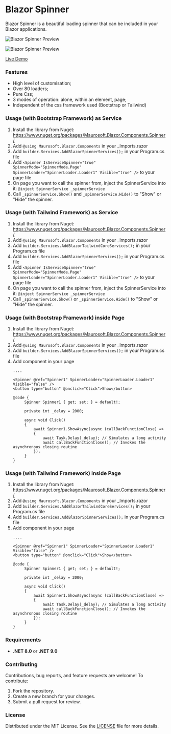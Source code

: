 # Blazor Spinner

Blazor Spinner is a beautiful loading spinner that can be included in your Blazor applications.

![Blazor Spinner Preview](https://camo.githubusercontent.com/c96e5192f3a99924fdff04b388f140b7234dbde38d71d28a7577a235c4a0e512/68747470733a2f2f7331312e67696679752e636f6d2f696d616765732f537965374c2e676966)

![Blazor Spinner Preview](https://camo.githubusercontent.com/5db643536721a0e8bc63992e6e0dfaf2950c8cffb0caa93bcbf98d1253630bf0/68747470733a2f2f7331312e67696679752e636f6d2f696d616765732f53796537442e676966)

[Live Demo](https://demoblazorspinnertailwind-eqcza4a6gve7dscx.italynorth-01.azurewebsites.net/)

### Features

- High level of customisation;
- Over 80 loaders;
- Pure Css;
- 3 modes of operation: alone, within an element, page;
- Independent of the css framework used (Bootstrap or Tailwind)

### Usage (with Bootstrap Framework) as Service

1. Install the library from Nuget: https://www.nuget.org/packages/Maurosoft.Blazor.Components.Spinner/
2. Add ```@using Maurosoft.Blazor.Components``` in your _Imports.razor
3. Add ```builder.Services.AddBlazorSpinnerServices();``` in your Program.cs file
4. Add ```<Spinner IsServiceSpinner="true" SpinnerMode="SpinnerMode.Page" SpinnerLoader="SpinnerLoader.Loader1" Visible="true" />``` to your page file
5. On page you want to call the spinner from, inject the SpinnerService into it: ```@inject SpinnerService _spinnerService```
6. Call ```_spinnerService.Show()``` and ```_spinnerService.Hide()``` to "Show" or "Hide" the spinner.

### Usage (with Tailwind Framework) as Service

1. Install the library from Nuget: https://www.nuget.org/packages/Maurosoft.Blazor.Components.Spinner/
2. Add ```@using Maurosoft.Blazor.Components``` in your _Imports.razor
3. Add ```builder.Services.AddBlazorTailwindCoreServices();``` in your Program.cs file
4. Add ```builder.Services.AddBlazorSpinnerServices();``` in your Program.cs file
4. Add ```<Spinner IsServiceSpinner="true" SpinnerMode="SpinnerMode.Page" SpinnerLoader="SpinnerLoader.Loader1" Visible="true" />``` to your page file
5. On page you want to call the spinner from, inject the SpinnerService into it: ```@inject SpinnerService _spinnerService```
6. Call ```_spinnerService.Show()``` or ```_spinnerService.Hide()``` to "Show" or "Hide" the spinner.

### Usage (with Bootstrap Framework) inside Page
1. Install the library from Nuget: https://www.nuget.org/packages/Maurosoft.Blazor.Components.Spinner/
2. Add ```@using Maurosoft.Blazor.Components``` in your _Imports.razor
3. Add ```builder.Services.AddBlazorSpinnerServices();``` in your Program.cs file
4. Add component in your page
   ```
   ....

   <Spinner @ref="Spinner1" SpinnerLoader="SpinnerLoader.Loader1" Visible="false" />
   <button type="button" @onclick="Click">Show</button>

   @code {
        Spinner Spinner1 { get; set; } = default!;

        private int _delay = 2000;

        async void Click()
        {
            await Spinner1.ShowAsync(async (callBackFunctionClose) =>
            {
                await Task.Delay(_delay); // Simulates a long activity
                await callBackFunctionClose(); // Invokes the asynchronous closing routine
            });
        }
   }
   ```

### Usage (with Tailwind Framework) inside Page
1. Install the library from Nuget: https://www.nuget.org/packages/Maurosoft.Blazor.Components.Spinner/
2. Add ```@using Maurosoft.Blazor.Components``` in your _Imports.razor
3. Add ```builder.Services.AddBlazorTailwindCoreServices();``` in your Program.cs file
4. Add ```builder.Services.AddBlazorSpinnerServices();``` in your Program.cs file
5. Add component in your page
   ```
   ....

   <Spinner @ref="Spinner1" SpinnerLoader="SpinnerLoader.Loader1" Visible="false" />
   <button type="button" @onclick="Click">Show</button>

   @code {
        Spinner Spinner1 { get; set; } = default!;

        private int _delay = 2000;

        async void Click()
        {
            await Spinner1.ShowAsync(async (callBackFunctionClose) =>
            {
                await Task.Delay(_delay); // Simulates a long activity
                await callBackFunctionClose(); // Invokes the asynchronous closing routine
            });
        }
   }
   ```

### Requirements
- **.NET 8.0** or **.NET 9.0**

### Contributing
Contributions, bug reports, and feature requests are welcome! To contribute:
1. Fork the repository.
2. Create a new branch for your changes.
3. Submit a pull request for review.

### License
Distributed under the MIT License. See the [LICENSE](LICENSE) file for more details.
